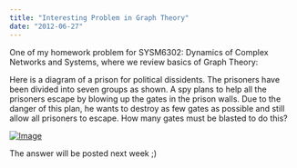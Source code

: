 ```yaml
---
title: "Interesting Problem in Graph Theory"
date: "2012-06-27"
---
```


One of my homework problem for SYSM6302: Dynamics of Complex Networks and Systems, where we review basics of Graph Theory:

Here is a diagram of a prison for political dissidents. The prisoners have been divided into seven groups as shown. A spy plans to help all the prisoners escape by blowing up the gates in the prison walls. Due to the danger of this plan, he wants to destroy as few gates as possible and still allow all prisoners to escape. How many gates must be blasted to do this?

[![Image](http://sigitp.files.wordpress.com/2012/06/prison.png?w=164)](http://sigitp.files.wordpress.com/2012/06/prison.png)

The answer will be posted next week ;)
